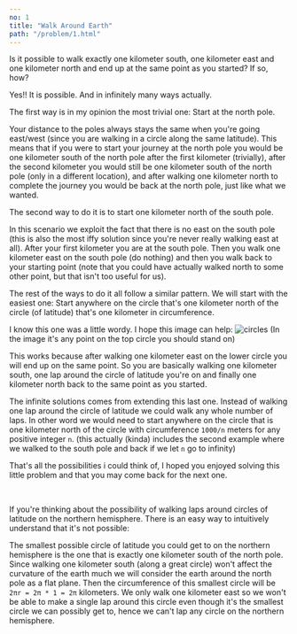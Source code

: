 ```yaml
---
no: 1
title: "Walk Around Earth"
path: "/problem/1.html"
---
```

Is it possible to walk exactly one kilometer south, one kilometer east and one kilometer north and end up at the same point as you started? If so, how?

<drop-down title="solution">
<div slot="content">

Yes!! It is possible. And in infinitely many ways actually.

The first way is in my opinion the most trivial one:
Start at the north pole.

Your distance to the poles always stays the same when you're going east/west (since you are walking in a circle along the same latitude). This means that if you were to start your journey at the north pole you would be one kilometer south of the north pole after the first kilometer (trivially), after the second kilometer you would still be one kilometer south of the north pole (only in a different location), and after walking one kilometer north to complete the journey you would be back at the north pole, just like what we wanted.

The second way to do it is to start one kilometer north of the south pole.

In this scenario we exploit the fact that there is no east on the south pole (this is also the most iffy solution since you're never really walking east at all). After your first kilometer you are at the south pole. Then you walk one kilometer east on the south pole (do nothing) and then you walk back to your starting point (note that you could have actually walked north to some other point, but that isn't too useful for us).

The rest of the ways to do it all follow a similar pattern. We will start with the easiest one: Start anywhere on the circle that's one kilometer north of the circle (of latitude) that's one kilometer in circumference.

I know this one was a little wordy. I hope this image can help:
![circles](/assets/circles-over-southpole.png)
(In the image it's any point on the top circle you should stand on)

This works because after walking one kilometer east on the lower circle you will end up on the same point. So you are basically walking one kilometer south, one lap around the circle of latitude you're on and finally one kilometer north back to the same point as you started.

The infinite solutions comes from extending this last one. Instead of walking one lap around the circle of latitude we could walk any whole number of laps. In other word we would need to start anywhere on the circle that is one kilometer north of the circle with circumference `1000/n` meters for any positive integer `n`. (this actually (kinda) includes the second example where we walked to the south pole and back if we let `n` go to infinity)

That's all the possibilities i could think of, I hoped you enjoyed solving this little problem and that you may come back for the next one.

<br>


If you're thinking about the possibility of walking laps around circles of latitude on the northern hemisphere. There is an easy way to intuitively understand that it's not possible:

The smallest possible circle of latitude you could get to on the northern hemisphere is the one that is exactly one kilometer south of the north pole. Since walking one kilometer south (along a great circle) won't affect the curvature of the earth much we will consider the earth around the north pole as a flat plane. Then the circumference of this smallest circle will be `2πr = 2π * 1 = 2π` kilometers. We only walk one kilometer east so we won't be able to make a single lap around this circle even though it's the smallest circle we can possibly get to, hence we can't lap any circle on the northern hemisphere.  



</div>
</drop-down>
